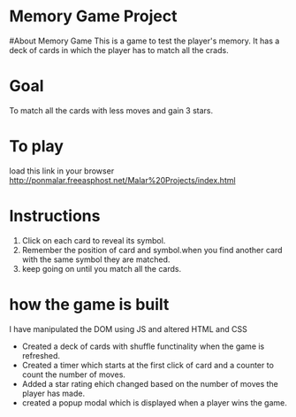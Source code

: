 # Memory Game Project

#About Memory Game
This is a game to test the player's memory. It has a deck of cards in which the  player has to match all the crads.

# Goal
To match all the cards with less moves and gain 3 stars.

# To play 
load this link in your browser http://ponmalar.freeasphost.net/Malar%20Projects/index.html

# Instructions 
1. Click on each card to reveal its symbol.
2. Remember the position of card and symbol.when you find another card with the same symbol they are matched.
3. keep going on until you match all the cards.

# how the game is built
I have manipulated the DOM using JS and altered HTML and CSS
* Created a deck of cards with shuffle functinality when the game is refreshed.
* Created a timer which starts at the first click of card and a counter to count the number of moves.
* Added a star rating ehich changed based on the number of moves the player has made.
* created a popup modal which is displayed when a player wins the game.
